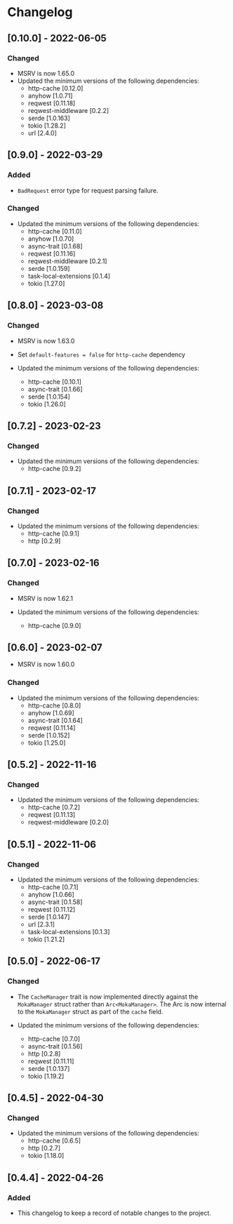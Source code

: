 # Changelog

## [0.10.0] - 2022-06-05

### Changed

- MSRV is now 1.65.0
- Updated the minimum versions of the following dependencies:
  - http-cache [0.12.0]
  - anyhow [1.0.71]
  - reqwest [0.11.18]
  - reqwest-middleware [0.2.2]
  - serde [1.0.163]
  - tokio [1.28.2]
  - url [2.4.0]

## [0.9.0] - 2022-03-29

### Added

- `BadRequest` error type for request parsing failure.

### Changed

- Updated the minimum versions of the following dependencies:
  - http-cache [0.11.0]
  - anyhow [1.0.70]
  - async-trait [0.1.68]
  - reqwest [0.11.16]
  - reqwest-middleware [0.2.1]
  - serde [1.0.159]
  - task-local-extensions [0.1.4]
  - tokio [1.27.0]

## [0.8.0] - 2023-03-08

### Changed

- MSRV is now 1.63.0
- Set `default-features = false` for `http-cache` dependency

- Updated the minimum versions of the following dependencies:
  - http-cache [0.10.1]
  - async-trait [0.1.66]
  - serde [1.0.154]
  - tokio [1.26.0]

## [0.7.2] - 2023-02-23

### Changed

- Updated the minimum versions of the following dependencies:
  - http-cache [0.9.2]

## [0.7.1] - 2023-02-17

### Changed

- Updated the minimum versions of the following dependencies:
  - http-cache [0.9.1]
  - http [0.2.9]

## [0.7.0] - 2023-02-16

### Changed

- MSRV is now 1.62.1

- Updated the minimum versions of the following dependencies:
  - http-cache [0.9.0]

## [0.6.0] - 2023-02-07

- MSRV is now 1.60.0

### Changed

- Updated the minimum versions of the following dependencies:
  - http-cache [0.8.0]
  - anyhow [1.0.69]
  - async-trait [0.1.64]
  - reqwest [0.11.14]
  - serde [1.0.152]
  - tokio [1.25.0]

## [0.5.2] - 2022-11-16

### Changed

- Updated the minimum versions of the following dependencies:
  - http-cache [0.7.2]
  - reqwest [0.11.13]
  - reqwest-middleware [0.2.0]

## [0.5.1] - 2022-11-06

### Changed

- Updated the minimum versions of the following dependencies:
  - http-cache [0.7.1]
  - anyhow [1.0.66]
  - async-trait [0.1.58]
  - reqwest [0.11.12]
  - serde [1.0.147]
  - url [2.3.1]
  - task-local-extensions [0.1.3]
  - tokio [1.21.2]

## [0.5.0] - 2022-06-17

### Changed

- The `CacheManager` trait is now implemented directly against the `MokaManager` struct rather than `Arc<MokaManager>`. The Arc is now internal to the `MokaManager` struct as part of the `cache` field.

- Updated the minimum versions of the following dependencies:
  - http-cache [0.7.0]
  - async-trait [0.1.56]
  - http [0.2.8]
  - reqwest [0.11.11]
  - serde [1.0.137]
  - tokio [1.19.2]

## [0.4.5] - 2022-04-30

### Changed

- Updated the minimum versions of the following dependencies:
  - http-cache [0.6.5]
  - http [0.2.7]
  - tokio [1.18.0]

## [0.4.4] - 2022-04-26

### Added

- This changelog to keep a record of notable changes to the project.
